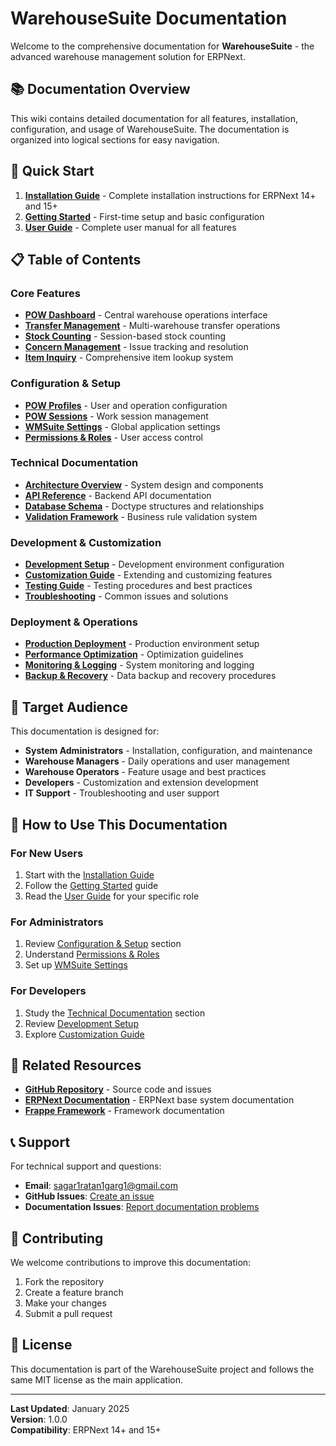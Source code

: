 # WarehouseSuite Documentation

Welcome to the comprehensive documentation for **WarehouseSuite** - the advanced warehouse management solution for ERPNext.

## 📚 Documentation Overview

This wiki contains detailed documentation for all features, installation, configuration, and usage of WarehouseSuite. The documentation is organized into logical sections for easy navigation.

## 🚀 Quick Start

1. **[Installation Guide](installation.md)** - Complete installation instructions for ERPNext 14+ and 15+
2. **[Getting Started](getting-started.md)** - First-time setup and basic configuration
3. **[User Guide](user-guide.md)** - Complete user manual for all features

## 📋 Table of Contents

### Core Features
- **[POW Dashboard](features/pow-dashboard.md)** - Central warehouse operations interface
- **[Transfer Management](features/transfer-management.md)** - Multi-warehouse transfer operations
- **[Stock Counting](features/stock-counting.md)** - Session-based stock counting
- **[Concern Management](features/concern-management.md)** - Issue tracking and resolution
- **[Item Inquiry](features/item-inquiry.md)** - Comprehensive item lookup system

### Configuration & Setup
- **[POW Profiles](configuration/pow-profiles.md)** - User and operation configuration
- **[POW Sessions](configuration/pow-sessions.md)** - Work session management
- **[WMSuite Settings](configuration/wmsuite-settings.md)** - Global application settings
- **[Permissions & Roles](configuration/permissions.md)** - User access control

### Technical Documentation
- **[Architecture Overview](technical/architecture.md)** - System design and components
- **[API Reference](technical/api-reference.md)** - Backend API documentation
- **[Database Schema](technical/database-schema.md)** - Doctype structures and relationships
- **[Validation Framework](technical/validation.md)** - Business rule validation system

### Development & Customization
- **[Development Setup](development/setup.md)** - Development environment configuration
- **[Customization Guide](development/customization.md)** - Extending and customizing features
- **[Testing Guide](development/testing.md)** - Testing procedures and best practices
- **[Troubleshooting](development/troubleshooting.md)** - Common issues and solutions

### Deployment & Operations
- **[Production Deployment](deployment/production.md)** - Production environment setup
- **[Performance Optimization](deployment/performance.md)** - Optimization guidelines
- **[Monitoring & Logging](deployment/monitoring.md)** - System monitoring and logging
- **[Backup & Recovery](deployment/backup.md)** - Data backup and recovery procedures

## 🎯 Target Audience

This documentation is designed for:
- **System Administrators** - Installation, configuration, and maintenance
- **Warehouse Managers** - Daily operations and user management
- **Warehouse Operators** - Feature usage and best practices
- **Developers** - Customization and extension development
- **IT Support** - Troubleshooting and user support

## 📖 How to Use This Documentation

### For New Users
1. Start with the [Installation Guide](installation.md)
2. Follow the [Getting Started](getting-started.md) guide
3. Read the [User Guide](user-guide.md) for your specific role

### For Administrators
1. Review [Configuration & Setup](configuration/) section
2. Understand [Permissions & Roles](configuration/permissions.md)
3. Set up [WMSuite Settings](configuration/wmsuite-settings.md)

### For Developers
1. Study the [Technical Documentation](technical/) section
2. Review [Development Setup](development/setup.md)
3. Explore [Customization Guide](development/customization.md)

## 🔗 Related Resources

- **[GitHub Repository](https://github.com/sagarrgarg/warehousesuite)** - Source code and issues
- **[ERPNext Documentation](https://docs.erpnext.com/)** - ERPNext base system documentation
- **[Frappe Framework](https://frappeframework.com/docs)** - Framework documentation

## 📞 Support

For technical support and questions:
- **Email**: sagar1ratan1garg1@gmail.com
- **GitHub Issues**: [Create an issue](https://github.com/sagarrgarg/warehousesuite/issues)
- **Documentation Issues**: [Report documentation problems](https://github.com/sagarrgarg/warehousesuite/issues)

## 📝 Contributing

We welcome contributions to improve this documentation:
1. Fork the repository
2. Create a feature branch
3. Make your changes
4. Submit a pull request

## 📄 License

This documentation is part of the WarehouseSuite project and follows the same MIT license as the main application.

---

**Last Updated**: January 2025  
**Version**: 1.0.0  
**Compatibility**: ERPNext 14+ and 15+ 